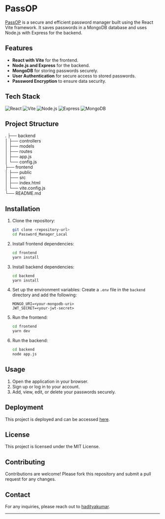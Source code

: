 # PassOP

[PassOP](https://hadityakumar.github.io/Password_Manager_Local/) is a secure and efficient password manager built using the React Vite framework. It saves passwords in a MongoDB database and uses Node.js with Express for the backend.

## Features

- **React with Vite** for the frontend.
- **Node.js and Express** for the backend.
- **MongoDB** for storing passwords securely.
- **User Authentication** for secure access to stored passwords.
- **Password Encryption** to ensure data security.

## Tech Stack

![React](https://img.shields.io/badge/React-61DAFB?style=for-the-badge&logo=react&logoColor=white)
![Vite](https://img.shields.io/badge/Vite-646CFF?style=for-the-badge&logo=vite&logoColor=white)
![Node.js](https://img.shields.io/badge/Node.js-339933?style=for-the-badge&logo=nodedotjs&logoColor=white)
![Express](https://img.shields.io/badge/Express.js-000000?style=for-the-badge&logo=express&logoColor=white)
![MongoDB](https://img.shields.io/badge/MongoDB-47A248?style=for-the-badge&logo=mongodb&logoColor=white)

## Project Structure

.
├── backend <br /> 
│ ├── controllers <br /> 
│ ├── models <br /> 
│ ├── routes <br /> 
│ ├── app.js <br /> 
│ └── config.js <br /> 
├── frontend <br /> 
│ ├── public <br /> 
│ ├── src <br /> 
│ ├── index.html <br /> 
│ └── vite.config.js <br /> 
└── README.md <br /> 


## Installation

1. Clone the repository:
    ```sh
    git clone <repository-url>
    cd Password_Manager_Local
    ```

2. Install frontend dependencies:
    ```sh
    cd frontend
    yarn install
    ```

3. Install backend dependencies:
    ```sh
    cd backend
    yarn install
    ```

4. Set up the environment variables:
    Create a `.env` file in the `backend` directory and add the following:
    ```env
    MONGO_URI=<your-mongodb-uri>
    JWT_SECRET=<your-jwt-secret>
    ```

5. Run the frontend:
    ```sh
    cd frontend
    yarn dev
    ```

6. Run the backend:
    ```sh
    cd backend
    node app.js
    ```

## Usage

1. Open the application in your browser.
2. Sign up or log in to your account.
3. Add, view, edit, or delete your passwords securely.

## Deployment

This project is deployed and can be accessed [here](https://hadityakumar.github.io/Password_Manager_Local/).

## License

This project is licensed under the MIT License.

## Contributing

Contributions are welcome! Please fork this repository and submit a pull request for any changes.

## Contact

For any inquiries, please reach out to [hadityakumar](https://www.linkedin.com/in/hadityakumar/).

---
